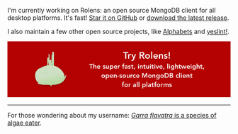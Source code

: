 I'm currently working on Rolens: an open source MongoDB client for all desktop platforms. It's fast! [Star it on GitHub](https://github.com/garraflavatra/rolens) or [download the latest release](https://github.com/garraflavatra/rolens/releases/latest).

I also maintain a few other open source projects, like [Alphabets](https://github.com/garraflavatra/alphabets) and [yeslint!](https://github.com/garraflavatra/yeslint).

[![Rolens banner](/rolens-banner.webp)](https://garraflavatra.github.io/rolens/)

---

For those wondering about my username: [_Garra flavatra_ is a species of algae eater](https://garraflavatra.github.io/garraflavatra.html).
